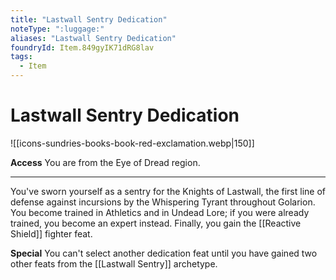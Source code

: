```yaml
---
title: "Lastwall Sentry Dedication"
noteType: ":luggage:"
aliases: "Lastwall Sentry Dedication"
foundryId: Item.849gyIK71dRG8lav
tags:
  - Item
---
```


# Lastwall Sentry Dedication
![[icons-sundries-books-book-red-exclamation.webp|150]]

**Access** You are from the Eye of Dread region.

* * *

You've sworn yourself as a sentry for the Knights of Lastwall, the first line of defense against incursions by the Whispering Tyrant throughout Golarion. You become trained in Athletics and in Undead Lore; if you were already trained, you become an expert instead. Finally, you gain the [[Reactive Shield]] fighter feat.

**Special** You can't select another dedication feat until you have gained two other feats from the [[Lastwall Sentry]] archetype.
